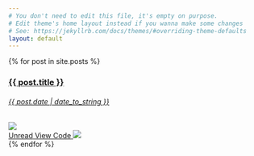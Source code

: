 ```yaml
---
# You don't need to edit this file, it's empty on purpose.
# Edit theme's home layout instead if you wanna make some changes
# See: https://jekyllrb.com/docs/themes/#overriding-theme-defaults
layout: default
---
```


<div class="container mx-auto px-4 max-w-xl">
  <div class="flex">
  {% for post in site.posts %}
    <div class="w-1/2 p-8">
      <a href="{{ post.url }}" class="post-card bg-white mx-auto max-w-sm shadow-lg rounded-lg overflow-hidden px-6 py-4 block no-underline text-black">
        <h3 class="text-center text-xl font-normal mb-1">{{ post.title }}</h3>
        <h6 class="text-center text-base text-grey-dark font-normal mb-3">{{ post.date | date_to_string }}</h6>
        <img class="w-100" src="{{ site.url }}/img/comics/{{ post.title | slugify }}.png" />
        <div class="flex justify-center items-center mt-4">
          <span href="#" class="bg-red text-white rounded-full text-sm py-1 px-2 mr-3">Unread</span>
          <span class="text-lg text-grey-dark mr-3">View Code</span>
          <img class="w-8 h-8" src="{{ site.url }}/img/disclosure-indicator.png" />
        </div>
      </a>
    </div>
  {% endfor %}
</div>
